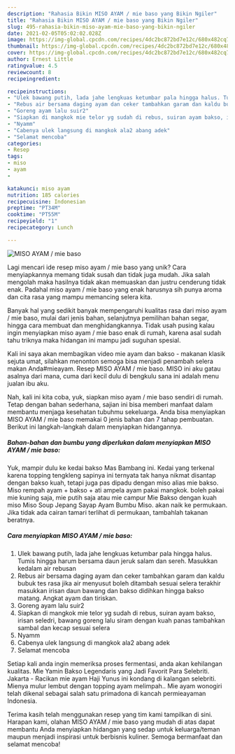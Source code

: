 ```yaml
---
description: "Rahasia Bikin MISO AYAM / mie baso yang Bikin Ngiler"
title: "Rahasia Bikin MISO AYAM / mie baso yang Bikin Ngiler"
slug: 495-rahasia-bikin-miso-ayam-mie-baso-yang-bikin-ngiler
date: 2021-02-05T05:02:02.028Z
image: https://img-global.cpcdn.com/recipes/4dc2bc872bd7e12c/680x482cq70/miso-ayam-mie-baso-foto-resep-utama.jpg
thumbnail: https://img-global.cpcdn.com/recipes/4dc2bc872bd7e12c/680x482cq70/miso-ayam-mie-baso-foto-resep-utama.jpg
cover: https://img-global.cpcdn.com/recipes/4dc2bc872bd7e12c/680x482cq70/miso-ayam-mie-baso-foto-resep-utama.jpg
author: Ernest Little
ratingvalue: 4.5
reviewcount: 8
recipeingredient:

recipeinstructions:
- "Ulek bawang putih, lada jahe lengkuas ketumbar pala hingga halus. Tumis hingga harum bersama daun jeruk salam dan sereh. Masukkan kedalam air rebusan"
- "Rebus air bersama daging ayam dan ceker tambahkan garam dan kaldu bubuk tes rasa jika air menyusut boleh ditambah sesuai selera terakhir masukkan irisan daun bawang dan bakso didihkan hingga bakso matang. Angkat ayam dan tiriskan."
- "Goreng ayam lalu suir2"
- "Siapkan di mangkok mie telor yg sudah di rebus, suiran ayam bakso, irisan seledri, bawang goreng lalu siram dengan kuah panas tambahkan sambal dan kecap sesuai selera"
- "Nyamm"
- "Cabenya ulek langsung di mangkok ala2 abang adek"
- "Selamat mencoba"
categories:
- Resep
tags:
- miso
- ayam
- 

katakunci: miso ayam  
nutrition: 185 calories
recipecuisine: Indonesian
preptime: "PT34M"
cooktime: "PT55M"
recipeyield: "1"
recipecategory: Lunch

---
```



![MISO AYAM / mie baso](https://img-global.cpcdn.com/recipes/4dc2bc872bd7e12c/680x482cq70/miso-ayam-mie-baso-foto-resep-utama.jpg)

Lagi mencari ide resep miso ayam / mie baso yang unik? Cara menyiapkannya memang tidak susah dan tidak juga mudah. Jika salah mengolah maka hasilnya tidak akan memuaskan dan justru cenderung tidak enak. Padahal miso ayam / mie baso yang enak harusnya sih punya aroma dan cita rasa yang mampu memancing selera kita.

Banyak hal yang sedikit banyak mempengaruhi kualitas rasa dari miso ayam / mie baso, mulai dari jenis bahan, selanjutnya pemilihan bahan segar, hingga cara membuat dan menghidangkannya. Tidak usah pusing kalau ingin menyiapkan miso ayam / mie baso enak di rumah, karena asal sudah tahu triknya maka hidangan ini mampu jadi suguhan spesial.

Kali ini saya akan membagikan video mie ayam dan bakso - makanan klasik sejuta umat, silahkan menonton semoga bisa menjadi penambah selera makan Anda#mieayam. Resep MISO AYAM / mie baso. MISO ini aku gatau asalnya dari mana, cuma dari kecil dulu di bengkulu sana ini adalah menu jualan ibu aku.


Nah, kali ini kita coba, yuk, siapkan miso ayam / mie baso sendiri di rumah. Tetap dengan bahan sederhana, sajian ini bisa memberi manfaat dalam membantu menjaga kesehatan tubuhmu sekeluarga. Anda bisa menyiapkan MISO AYAM / mie baso memakai 0 jenis bahan dan 7 tahap pembuatan. Berikut ini langkah-langkah dalam menyiapkan hidangannya.

<!--inarticleads1-->

##### Bahan-bahan dan bumbu yang diperlukan dalam menyiapkan MISO AYAM / mie baso:



Yuk, mampir dulu ke kedai bakso Mas Bambang ini. Kedai yang terkenal karena topping tengkleng sapinya ini ternyata tak hanya nikmat disantap dengan bakso kuah, tetapi juga pas dipadu dengan miso alias mie bakso. Miso rempah ayam + bakso + ati ampela ayam pakai mangkok. boleh pakai mie kuning saja, mie putih saja atau mie campur Mie Bakso dengan kuah miso Miso Soup Jepang Sayap Ayam Bumbu Miso. akan naik ke permukaan. Jika tidak ada cairan tamari terlihat di permukaan, tambahlah takanan beratnya. 

<!--inarticleads2-->

##### Cara menyiapkan MISO AYAM / mie baso:

1. Ulek bawang putih, lada jahe lengkuas ketumbar pala hingga halus. Tumis hingga harum bersama daun jeruk salam dan sereh. Masukkan kedalam air rebusan
1. Rebus air bersama daging ayam dan ceker tambahkan garam dan kaldu bubuk tes rasa jika air menyusut boleh ditambah sesuai selera terakhir masukkan irisan daun bawang dan bakso didihkan hingga bakso matang. Angkat ayam dan tiriskan.
1. Goreng ayam lalu suir2
1. Siapkan di mangkok mie telor yg sudah di rebus, suiran ayam bakso, irisan seledri, bawang goreng lalu siram dengan kuah panas tambahkan sambal dan kecap sesuai selera
1. Nyamm
1. Cabenya ulek langsung di mangkok ala2 abang adek
1. Selamat mencoba


Setiap kali anda ingin memeriksa proses fermentasi, anda akan kehilangan kualitas. Mie Yamin Bakso Legendaris yang Jadi Favorit Para Selebriti. Jakarta - Racikan mie ayam Haji Yunus ini kondang di kalangan selebriti. Mienya mulur lembut dengan topping ayam melimpah.. Mie ayam wonogiri telah dikenal sebagai salah satu primadona di kancah permieayaman Indonesia. 

Terima kasih telah menggunakan resep yang tim kami tampilkan di sini. Harapan kami, olahan MISO AYAM / mie baso yang mudah di atas dapat membantu Anda menyiapkan hidangan yang sedap untuk keluarga/teman maupun menjadi inspirasi untuk berbisnis kuliner. Semoga bermanfaat dan selamat mencoba!
